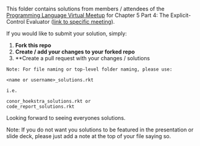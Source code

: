 This folder contains solutions from members / attendees of the [Programming Language Virtual Meetup](https://www.meetup.com/Programming-Languages-Toronto-Meetup/) for Chapter 5 Part 4: The Explicit-Control Evaluator ([link to specific meeting](https://www.meetup.com/Programming-Languages-Toronto-Meetup/events/275529289/)).

If you would like to submit your solution, simply:

1. **Fork this repo**
2. **Create / add your changes to your forked repo**
3. **Create a pull request with your changes / solutions
```
Note: For file naming or top-level folder naming, please use:

<name or username>_solutions.rkt

i.e.

conor_hoekstra_solutions.rkt or
code_report_solutions.rkt
```

Looking forward to seeing everyones solutions.

Note: If you do not want you solutions to be featured in the presentation or slide deck, please just add a note at the top of your file saying so.
